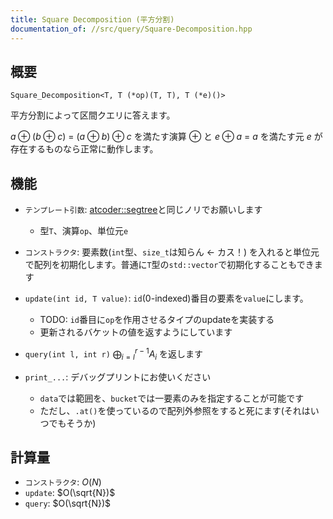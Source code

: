 ```yaml
---
title: Square Decomposition (平方分割)
documentation_of: //src/query/Square-Decomposition.hpp
---
```


## 概要
```
Square_Decomposition<T, T (*op)(T, T), T (*e)()>
```

平方分割によって区間クエリに答えます。

$a \oplus (b \oplus c)\ =\ (a \oplus b) \oplus c$ を満たす演算 $\oplus$ と $e \oplus a\ =\ a$ を満たす元 $e$ が存在するものなら正常に動作します。


## 機能

- `テンプレート引数`: [atcoder::segtree](https://atcoder.github.io/ac-library/document_ja/segtree.html)と同じノリでお願いします
	- 型`T`、演算`op`、単位元`e`

- `コンストラクタ`: 要素数(`int`型、`size_t`は知らん <- カス！) を入れると単位元で配列を初期化します。普通に`T`型の`std::vector`で初期化することもできます

- `update(int id, T value)`: `id`(0-indexed)番目の要素を`value`にします。
	- TODO: `id`番目に`op`を作用させるタイプのupdateを実装する
	- 更新されるバケットの値を返すようにしています

- `query(int l, int r)` $\displaystyle \bigoplus_{i = l}^{r - 1} A_i$ を返します

- `print_...`: デバッグプリントにお使いください
	- `data`では範囲を、`bucket`では一要素のみを指定することが可能です
	- ただし、`.at()`を使っているので配列外参照をすると死にます(それはいつでもそうか)


## 計算量

- `コンストラクタ`: $O(N)$
- `update`: $O(\sqrt{N})$
- `query`: $O(\sqrt{N})$
